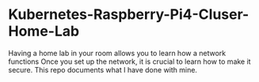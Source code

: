 # Kubernetes-Raspberry-Pi4-Cluser-Home-Lab
Having a home lab in your room allows you to learn how a network functions Once you set up the network, it is crucial to learn how to make it secure. This repo documents what I have done with mine.
